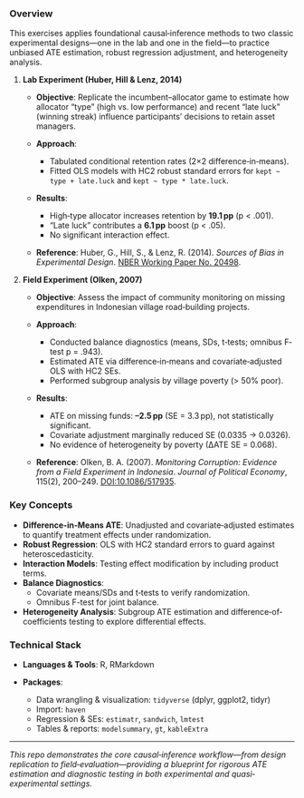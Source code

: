 ### Overview

This exercises applies foundational causal‐inference methods to two classic experimental designs—one in the lab and one in the field—to practice unbiased ATE estimation, robust regression adjustment, and heterogeneity analysis.

1. **Lab Experiment (Huber, Hill & Lenz, 2014)**

   * **Objective**: Replicate the incumbent–allocator game to estimate how allocator “type” (high vs. low performance) and recent “late luck” (winning streak) influence participants’ decisions to retain asset managers.
   * **Approach**:

     * Tabulated conditional retention rates (2×2 difference‐in‐means).
     * Fitted OLS models with HC2 robust standard errors for `kept ~ type + late.luck` and `kept ~ type * late.luck`.
   * **Results**:

     * High‐type allocator increases retention by **19.1 pp** (p < .001).
     * “Late luck” contributes a **6.1 pp** boost (p < .05).
     * No significant interaction effect.
   * **Reference**: Huber, G., Hill, S., & Lenz, R. (2014). *Sources of Bias in Experimental Design*. [NBER Working Paper No. 20498](https://www.nber.org/papers/w20498).

2. **Field Experiment (Olken, 2007)**

   * **Objective**: Assess the impact of community monitoring on missing expenditures in Indonesian village road‐building projects.
   * **Approach**:

     * Conducted balance diagnostics (means, SDs, t‐tests; omnibus F‐test p = .943).
     * Estimated ATE via difference‐in‐means and covariate‐adjusted OLS with HC2 SEs.
     * Performed subgroup analysis by village poverty (> 50% poor).
   * **Results**:

     * ATE on missing funds: **–2.5 pp** (SE = 3.3 pp), not statistically significant.
     * Covariate adjustment marginally reduced SE (0.0335 → 0.0326).
     * No evidence of heterogeneity by poverty (∆ATE SE = 0.068).
   * **Reference**: Olken, B. A. (2007). *Monitoring Corruption: Evidence from a Field Experiment in Indonesia*. *Journal of Political Economy*, 115(2), 200–249. [DOI:10.1086/517935](https://doi.org/10.1086/517935).

### Key Concepts

* **Difference‐in‐Means ATE**: Unadjusted and covariate‐adjusted estimates to quantify treatment effects under randomization.
* **Robust Regression**: OLS with HC2 standard errors to guard against heteroscedasticity.
* **Interaction Models**: Testing effect modification by including product terms.
* **Balance Diagnostics**:
  * Covariate means/SDs and t‐tests to verify randomization.
  * Omnibus F-test for joint balance.
* **Heterogeneity Analysis**: Subgroup ATE estimation and difference‐of‐coefficients testing to explore differential effects.

### Technical Stack

* **Languages & Tools**: R, RMarkdown
* **Packages**:

  * Data wrangling & visualization: `tidyverse` (dplyr, ggplot2, tidyr)
  * Import: `haven`
  * Regression & SEs: `estimatr`, `sandwich`, `lmtest`
  * Tables & reports: `modelsummary`, `gt`, `kableExtra`

---

*This repo demonstrates the core causal‐inference workflow—from design replication to field‐evaluation—providing a blueprint for rigorous ATE estimation and diagnostic testing in both experimental and quasi‐experimental settings.*
